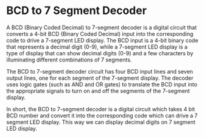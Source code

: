 # BCD to 7 Segment Decoder

A BCD (Binary Coded Decimal) to 7-segment decoder is a digital circuit that 
converts a 4-bit BCD (Binary Coded Decimal) input into the corresponding code 
to drive a 7-segment LED display. The BCD input is a 4-bit binary code that 
represents a decimal digit (0-9), while a 7-segment LED display is a type of 
display that can show decimal digits (0-9) and a few characters by illuminating 
different combinations of 7 segments.

The BCD to 7-segment decoder circuit has four BCD input lines and seven output 
lines, one for each segment of the 7-segment display. The decoder uses logic 
gates (such as AND and OR gates) to translate the BCD input into the appropriate 
signals to turn on and off the segments of the 7-segment display.

In short, the BCD to 7-segment decoder is a digital circuit which takes 4 bit 
BCD number and convert it into the corresponding code which can drive a 
7 segment LED display. This way we can display decimal digits on 7 segment LED 
display.